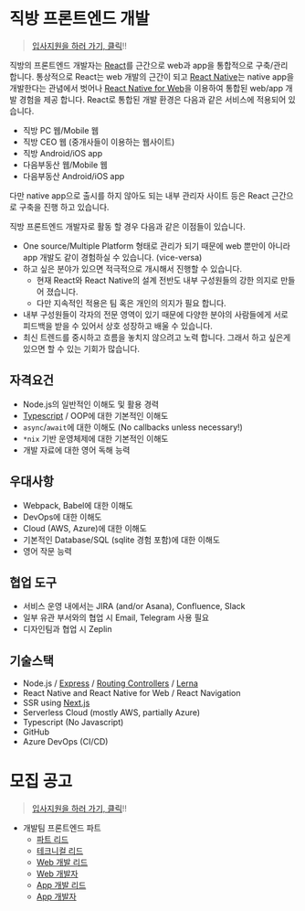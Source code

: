 # 직방 프론트엔드 개발

> [입사지원을 하러 가기, 클릭](https://zigbang.recruiter.co.kr/app/applicant/registResume)!!

직방의 프론트엔드 개발자는 [React](https://reactjs.org/)를 근간으로 web과 app을 통합적으로 구축/관리 합니다. 통상적으로 React는 web 개발의 근간이 되고 [React Native](https://facebook.github.io/react-native/)는 native app을 개발한다는 관념에서 벗어나 [React Native for Web](https://github.com/necolas/react-native-web)을 이용하여 통합된 web/app 개발 경험을 제공 합니다. React로 통합된 개발 환경은 다음과 같은 서비스에 적용되어 있습니다.

* 직방 PC 웹/Mobile 웹
* 직방 CEO 웹 (중개사들이 이용하는 웹사이트)
* 직방 Android/iOS app
* 다음부동산 웹/Mobile 웹
* 다음부동산 Android/iOS app

다만 native app으로 출시를 하지 않아도 되는 내부 관리자 사이트 등은 React 근간으로 구축을 진행 하고 있습니다.

직방 프론트엔드 개발자로 활동 할 경우 다음과 같은 이점들이 있습니다.

* One source/Multiple Platform 형태로 관리가 되기 때문에 web 뿐만이 아니라 app 개발도 같이 경험하실 수 있습니다. (vice-versa)
* 하고 싶은 분야가 있으면 적극적으로 개시해서 진행할 수 있습니다.
  * 현재 React와 React Native의 설계 전반도 내부 구성원들의 강한 의지로 만들어 졌습니다.
  * 다만 지속적인 적용은 팀 혹은 개인의 의지가 필요 합니다.
* 내부 구성원들이 각자의 전문 영역이 있기 때문에 다양한 분야의 사람들에게 서로 피드백을 받을 수 있어서 상호 성장하고 배울 수 있습니다.
* 최신 트렌드를 중시하고 흐름을 놓치지 않으려고 노력 합니다. 그래서 하고 싶은게 있으면 할 수 있는 기회가 많습니다.

## 자격요건

* Node.js의 일반적인 이해도 및 활용 경력
* [Typescript](https://www.typescriptlang.org/) / OOP에 대한 기본적인 이해도
* `async`/`await`에 대한 이해도 (No callbacks unless necessary!)
* `*nix` 기반 운영체제에 대한 기본적인 이해도
* 개발 자료에 대한 영어 독해 능력

## 우대사항

* Webpack, Babel에 대한 이해도
* DevOps에 대한 이해도
* Cloud (AWS, Azure)에 대한 이해도
* 기본적인 Database/SQL (sqlite 경험 포함)에 대한 이해도
* 영어 작문 능력

## 협업 도구

* 서비스 운영 내에서는 JIRA (and/or Asana), Confluence, Slack
* 일부 유관 부서와의 협업 시 Email, Telegram 사용 필요
* 디자인팀과 협업 시 Zeplin

## 기술스택

* Node.js / [Express](https://expressjs.com/) / [Routing Controllers](https://github.com/typestack/routing-controllers) / [Lerna](https://github.com/lerna/lerna)
* React Native and React Native for Web / React Navigation
* SSR using [Next.js](https://nextjs.org/)
* Serverless Cloud (mostly AWS, partially Azure)
* Typescript (No Javascript)
* GitHub
* Azure DevOps (CI/CD)

# 모집 공고

> [입사지원을 하러 가기, 클릭](https://zigbang.recruiter.co.kr/app/applicant/registResume)!!

* 개발팀 프론트엔드 파트
  * [파트 리드](./lead.md)
  * [테크니컬 리드](./tech-lead.md)
  * [Web 개발 리드](./web.md#프론트엔드-web-개발-리드)
  * [Web 개발자](./web.md#프론트엔드-web-개발자)
  * [App 개발 리드](./app.md#프론트엔드-app-개발-리드)
  * [App 개발자](./app.md#프론트엔드-app-개발자)
